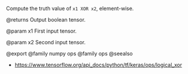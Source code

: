 Compute the truth value of `x1 XOR x2`, element-wise.

@returns
    Output boolean tensor.

@param x1
First input tensor.

@param x2
Second input tensor.

@export
@family numpy ops
@family ops
@seealso
+ <https://www.tensorflow.org/api_docs/python/tf/keras/ops/logical_xor>
